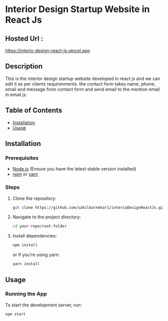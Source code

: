 # Interior Design Startup Website in React Js

## Hosted Url :
https://interio-design-react-js.vercel.app


## Description

This is the interior design startup website developed in react js and we can edit it as per clients requirenments. the contact form takes name, phone, email and message from contact form and send email to the mention email in email js.

## Table of Contents

- [Installation](#installation)
- [Usage](#usage)

## Installation

### Prerequisites

- [Node.js](https://nodejs.org/) (Ensure you have the latest stable version installed)
- [npm](https://www.npmjs.com/) or [yarn](https://yarnpkg.com/)

### Steps

1. Clone the repository:
    ```bash
    git clone https://github.com/sahilkarnekar1/interioDesignReactJs.git
    ```
2. Navigate to the project directory:
    ```bash
    cd your-repo/root-folder
    ```
3. Install dependencies:
    ```bash
    npm install
    ```
    or if you're using yarn:
    ```bash
    yarn install
    ```

## Usage

### Running the App

To start the development server, run:
```bash
npm start
